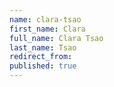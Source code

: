 ```yaml
---
name: clara-tsao
first_name: Clara
full_name: Clara Tsao
last_name: Tsao
redirect_from: 
published: true
---
```


